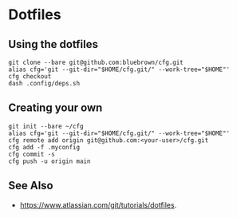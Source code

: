 # Dotfiles

## Using the dotfiles

    git clone --bare git@github.com:bluebrown/cfg.git 
    alias cfg='git --git-dir="$HOME/cfg.git/" --work-tree="$HOME"'
    cfg checkout
    dash .config/deps.sh

## Creating your own

    git init --bare ~/cfg
    alias cfg='git --git-dir="$HOME/cfg.git/" --work-tree="$HOME"'
    cfg remote add origin git@github.com:<your-user>/cfg.git
    cfg add -f .myconfig
    cfg commit -s
    cfg push -u origin main

## See Also

- <https://www.atlassian.com/git/tutorials/dotfiles>.
